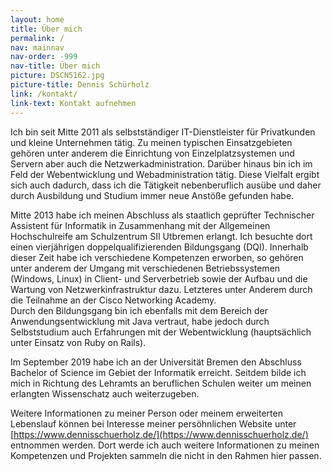 ```yaml
---
layout: home
title: Über mich
permalink: /
nav: mainnav
nav-order: -999
nav-title: Über mich
picture: DSCN5162.jpg
picture-title: Dennis Schürholz
link: /kontakt/
link-text: Kontakt aufnehmen
---
```


Ich bin seit Mitte 2011 als selbstständiger IT-Dienstleister für Privatkunden und kleine Unternehmen tätig. Zu meinen typischen Einsatzgebieten gehören unter anderem die Einrichtung von Einzelplatzsystemen und Servern aber auch die Netzwerkadministration. Darüber hinaus bin ich im Feld der Webentwicklung und Webadministration tätig. Diese Vielfalt ergibt sich auch dadurch, dass ich die Tätigkeit nebenberuflich ausübe und daher durch Ausbildung und Studium immer neue Anstöße gefunden habe.

Mitte 2013 habe ich meinen Abschluss als staatlich geprüfter Technischer Assistent für Informatik in Zusammenhang mit der Allgemeinen Hochschulreife am Schulzentrum SII Utbremen erlangt. Ich besuchte dort einen vierjährigen doppelqualifizierenden Bildungsgang (DQI). Innerhalb dieser Zeit habe ich verschiedene Kompetenzen erworben, so gehören unter anderem der Umgang mit verschiedenen Betriebssystemen (Windows, Linux) in Client- und Serverbetrieb sowie der Aufbau und die Wartung von Netzwerkinfrastruktur dazu. Letzteres unter Anderem durch die Teilnahme an der Cisco Networking Academy.  
Durch den Bildungsgang bin ich ebenfalls mit dem Bereich der Anwendungsentwicklung mit Java vertraut, habe jedoch durch Selbststudium auch Erfahrungen mit der Webentwicklung (hauptsächlich unter Einsatz von Ruby on Rails).

Im September 2019 habe ich an der Universität Bremen den Abschluss Bachelor of Science im Gebiet der Informatik erreicht. Seitdem bilde ich mich in Richtung des Lehramts an beruflichen Schulen weiter um meinen erlangten Wissenschatz auch weiterzugeben.

Weitere Informationen zu meiner Person oder meinem erweiterten Lebenslauf können bei Interesse meiner persöhnlichen Website unter [https://www.dennisschuerholz.de/](https://www.dennisschuerholz.de/) entnommen werden. Dort werde ich auch weitere Informationen zu meinen Kompetenzen und Projekten sammeln die nicht in den Rahmen hier passen.
